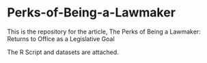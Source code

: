 # Perks-of-Being-a-Lawmaker
This is the repository for the article, The Perks of Being a Lawmaker: Returns to Office as a Legislative Goal

The R Script and datasets are attached.
